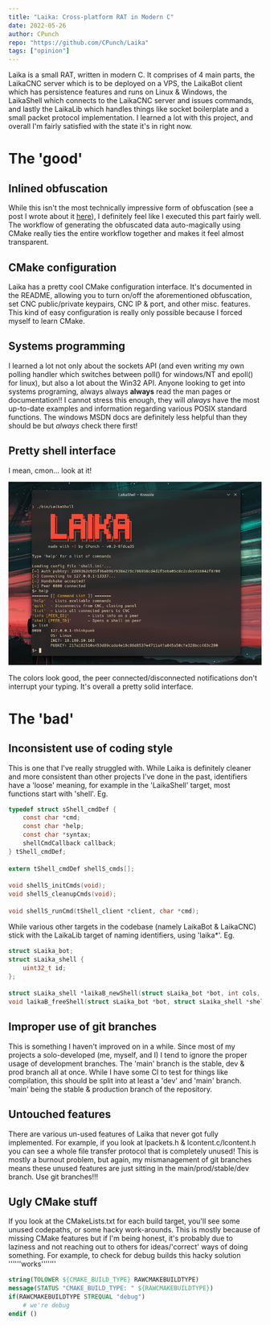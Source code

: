 ```yaml
---
title: "Laika: Cross-platform RAT in Modern C"
date: 2022-05-26
author: CPunch
repo: "https://github.com/CPunch/Laika"
tags: ["opinion"]
---
```


Laika is a small RAT, written in modern C. It comprises of 4 main parts, the LaikaCNC server which is to be deployed on a VPS, the LaikaBot client which has
persistence features and runs on Linux & Windows, the LaikaShell which connects to the LaikaCNC server and issues commands, and lastly the LaikaLib which handles
things like socket boilerplate and a small packet protocol implementation. I learned a lot with this project, and overall I'm fairly satisfied with the state it's in right now.

# The 'good'

## Inlined obfuscation

While this isn't the most technically impressive form of obfuscation (see a post I wrote about it [here](/pages/obfuscation-in-c/)), I definitely feel
like I executed this part fairly well. The workflow of generating the obfuscated data auto-magically using CMake really ties the entire workflow together
and makes it feel almost transparent.

## CMake configuration

Laika has a pretty cool CMake configuration interface. It's documented in the README, allowing you to turn on/off the aforementioned obfuscation, set CNC public/private keypairs, CNC IP & port, and other misc. features. This kind of easy configuration is really only possible because I forced myself to learn CMake.

## Systems programming

I learned a lot not only about the sockets API (and even writing my own polling handler which switches between poll() for windows/NT and epoll() for linux),
but also a lot about the Win32 API. Anyone looking to get into systems programing, always always **always** read the man pages or documentation!! I cannot stress this enough, they will *always* have the most up-to-date examples and information regarding various POSIX standard functions. The windows MSDN docs are definitely less helpful than they should be but *always* check there first!

## Pretty shell interface

I mean, cmon... look at it!

![](shell.png)

The colors look good, the peer connected/disconnected notifications don't interrupt your typing. It's overall a pretty solid interface.

# The 'bad'

## Inconsistent use of coding style

This is one that I've really struggled with. While Laika is definitely cleaner and more consistent than other projects I've done in the past,
identifiers have a 'loose' meaning, for example in the 'LaikaShell' target, most functions start with 'shell'. Eg.

```c
typedef struct sShell_cmdDef {
    const char *cmd;
    const char *help;
    const char *syntax;
    shellCmdCallback callback;
} tShell_cmdDef;

extern tShell_cmdDef shellS_cmds[];

void shellS_initCmds(void);
void shellS_cleanupCmds(void);

void shellS_runCmd(tShell_client *client, char *cmd);
```

While various other targets in the codebase (namely LaikaBot & LaikaCNC) stick with the LaikaLib target of naming identifiers, using 'laika*'. Eg.

```c
struct sLaika_bot;
struct sLaika_shell {
    uint32_t id;
};

struct sLaika_shell *laikaB_newShell(struct sLaika_bot *bot, int cols, int rows, uint32_t id);
void laikaB_freeShell(struct sLaika_bot *bot, struct sLaika_shell *shell);
```

## Improper use of git branches

This is something I haven't improved on in a while. Since most of my projects a solo-developed (me, myself, and I) I tend to ignore the proper usage of
development branches. The 'main' branch is the stable, dev & prod branch all at once. While I have some CI to test for things like compilation, this should
be split into at least a 'dev' and 'main' branch. 'main' being the stable & production branch of the repository.

## Untouched features

There are various un-used features of Laika that never got fully implemented. For example, if you look at lpackets.h & lcontent.c/lcontent.h you can see a whole file transfer protocol that is completely unused! This is mostly a burnout problem, but again, my mismanagement of git branches means these unused features are just sitting in the main/prod/stable/dev branch. Use git branches!!! 

## Ugly CMake stuff

If you look at the CMakeLists.txt for each build target, you'll see some unused codepaths, or some hacky work-arounds. This is mostly because of missing CMake features but if I'm being honest, it's probably due to laziness and not reaching out to others for ideas/'correct' ways of doing something. For example, to check for debug builds this hacky solution ''''''works'''''''

```CMake
string(TOLOWER ${CMAKE_BUILD_TYPE} RAWCMAKEBUILDTYPE)
message(STATUS "CMAKE_BUILD_TYPE: " ${RAWCMAKEBUILDTYPE})
if(RAWCMAKEBUILDTYPE STREQUAL "debug")
    # we're debug
endif ()
```
